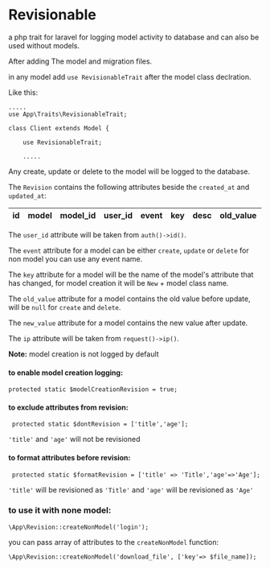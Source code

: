 # Revisionable
a php trait for laravel for logging model activity to database and can also be used without models.

After adding The model and migration files.

in any model add ``` use RevisionableTrait ``` after the model class declration.

Like this:
```
.....
use App\Traits\RevisionableTrait;

class Client extends Model {

    use RevisionableTrait;
    
    .....

```

Any create, update or delete to the model will be logged to the database.

The ```Revision``` contains the following attributes beside the ```created_at``` and ```updated_at```:

| id  | model  | model_id | user_id|  event   | key    | desc   | old_value| new_value| ip |
| --  | -------| -------- | -------| -------- | -------| -------| -------- | -------- | -- |

The ```user_id``` attribute will be taken from ```auth()->id()```.

The ```event``` attribute for a model can be either ```create```, ```update``` or ```delete``` for non model you can use any event name.

The ```key``` attribute for a model will be the name of the model's attribute that has changed, 
for model creation it will be ```New``` + model class name.

The ```old_value``` attribute for a model contains the old value before update, will be ```null``` for ```create``` and ```delete```.

The ```new_value``` attribute for a model contains the new value after update.

The ```ip``` attribute  will be taken from ```request()->ip()```.


**Note:** model creation is not logged by default
#### to enable model creation logging:
``` protected static $modelCreationRevision = true; ```

#### to exclude attributes from revision:
``` protected static $dontRevision = ['title','age'];```

```'title'``` and ```'age'``` will not be revisioned

#### to format attributes before revision:

``` protected static $formatRevision = ['title' => 'Title','age'=>'Age'];```

```'title'``` will be revisioned as ```'Title'``` and ```'age'``` will be revisioned as ```'Age'```

### to use it with none model:
``` \App\Revision::createNonModel('login'); ```

you can pass array of attributes to the ```createNonModel``` function:

``` \App\Revision::createNonModel('download_file', ['key'=> $file_name]); ```

